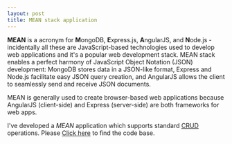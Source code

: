 ```yaml
---
layout: post
title: MEAN stack application
---
```


**MEAN** is a acronym for **M**ongoDB, **E**xpress.js, **A**ngularJS, and **N**ode.js - incidentally all these are JavaScript-based technologies used to develop web applications and it's a popular web development stack. MEAN stack enables a perfect harmony of JavaScript Object Notation (JSON) development: MongoDB stores data in a JSON-like format, Express and Node.js facilitate easy JSON query creation, and AngularJS allows the client to seamlessly send and receive JSON documents.

MEAN is generally used to create browser-based web applications because AngularJS (client-side) and Express (server-side) are both frameworks for web apps.

I've developed a _MEAN_ application which supports standard [CRUD](https://en.wikipedia.org/wiki/Create,_read,_update_and_delete) operations. Please [Click here](https://github.com/PrashanthAmbure/mean-app) to find the code base.